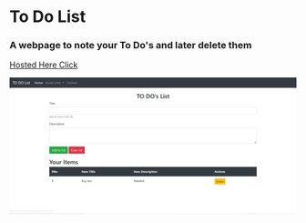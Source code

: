 
# To Do List
### A webpage to note your To Do's and later delete them  
[Hosted Here Click](https://prashant54singh.github.io/To-Do-List/) 

![local](https://github.com/prashant54singh/To-Do-List/blob/main/Screenshot%202022-09-03%20174024.jpg?raw=true)
